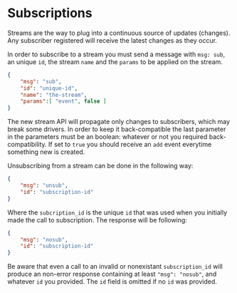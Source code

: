 # Subscriptions

Streams are the way to plug into a continuous source of updates (changes). Any subscriber registered will receive the latest changes as they occur.

In order to subscribe to a stream you must send a message with `msg: sub`, an unique `id`, the stream `name` and the `params` to be applied on the stream.

```json
{
    "msg": "sub",
    "id": "unique-id",
    "name": "the-stream",
    "params":[ "event", false ]
}
```

The new stream API will propagate only changes to subscribers, which may break some drivers. In order to keep it back-compatible the last parameter in the parameters must be an boolean: whatever or not you required back-compatibility. If set to `true` you should receive an `add` event everytime something new is created.

Unsubscribing from a stream can be done in the following way:

```json
{
    "msg": "unsub",
    "id": "subscription-id"
}
```

Where the `subcription_id` is the unique `id` that was used when you initially made the call to subscription. The response will be following:

```json
{
    "msg": "nosub",
    "id": "subscription-id"
}
```

Be aware that even a call to an invalid or nonexistant `subscription_id` will produce an non-error response containing at least `"msg": "nosub"`, and whatever `id` you provided. The `id` field is omitted if no `id` was provided.
